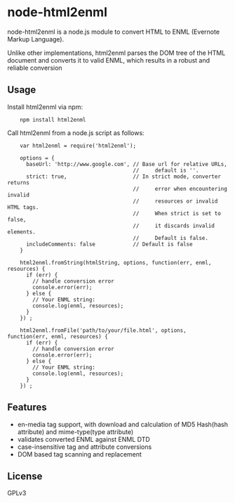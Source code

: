 # node-html2enml #

node-html2enml is a node.js module to convert HTML to ENML (Evernote Markup Language).

Unlike other implementations, html2enml parses the DOM tree of the HTML document and converts it to valid ENML, which results in a robust and reliable conversion

## Usage ##

Install html2enml via npm:

        npm install html2enml

Call html2enml from a node.js script as follows:

        var html2enml = require('html2enml');

        options = {
          baseUrl: 'http://www.google.com', // Base url for relative URLs,
                                            //     default is ''.
          strict: true,                     // In strict mode, converter returns
                                            //     error when encountering invalid
                                            //     resources or invalid HTML tags.
                                            //     When strict is set to false,
                                            //     it discards invalid elements.
                                            //     Default is false.
          includeComments: false            // Default is false
        }

        html2enml.fromString(htmlString, options, function(err, enml, resources) {
          if (err) {
            // handle conversion error
            console.error(err);
          } else {
            // Your ENML string:
            console.log(enml, resources);
          }
        }) ;

        html2enml.fromFile('path/to/your/file.html', options, function(err, enml, resources) {
          if (err) {
            // handle conversion error
            console.error(err);
          } else {
            // Your ENML string:
            console.log(enml, resources);
          }
        }) ;

## Features ##

- en-media tag support, with download and calculation of MD5 Hash(hash attribute) and mime-type(type attribute)
- validates converted ENML against ENML DTD
- case-insensitive tag and attribute conversions
- DOM based tag scanning and replacement

## License ##

GPLv3

